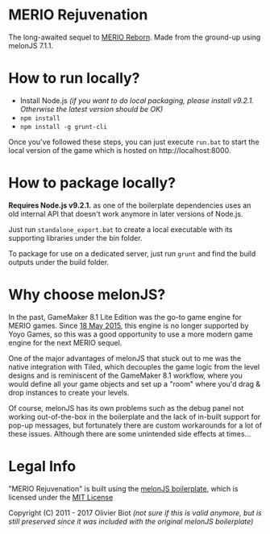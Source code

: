 # MERIO Rejuvenation

The long-awaited sequel to [MERIO Reborn](https://github.com/daniel-tran/merio-reborn). Made from the ground-up using melonJS 7.1.1.

# How to run locally?

- Install Node.js *(if you want to do local packaging, please install v9.2.1. Otherwise the latest version should be OK)*
- `npm install`
- `npm install -g grunt-cli`

Once you've followed these steps, you can just execute `run.bat` to start the local version of the game which is hosted on http://localhost:8000.

# How to package locally?

**Requires Node.js v9.2.1.** as one of the boilerplate dependencies uses an old internal API that doesn't work anymore in later versions of Node.js.

Just run `standalone_export.bat` to create a local executable with its supporting libraries under the bin folder.

To package for use on a dedicated server, just run `grunt` and find the build outputs under the build folder.

# Why choose melonJS?
In the past, GameMaker 8.1 Lite Edition was the go-to game engine for MERIO games. Since [18 May 2015](https://www.yoyogames.com/blog/358/farewell-gamemaker-8-1), this engine is no longer supported by Yoyo Games, so this was a good opportunity to use a more modern game engine for the next MERIO sequel.

One of the major advantages of melonJS that stuck out to me was the native integration with Tiled, which decouples the game logic from the level designs and is reminiscent of the GameMaker 8.1 workflow, where you would define all your game objects and set up a "room" where you'd drag & drop instances to create your levels.

Of course, melonJS has its own problems such as the debug panel not working out-of-the-box in the boilerplate and the lack of in-built support for pop-up messages, but fortunately there are custom workarounds for a lot of these issues. Although there are some unintended side effects at times...

# Legal Info

"MERIO Rejuvenation" is built using the [melonJS boilerplate](https://github.com/melonjs/boilerplate), which is licensed under the [MIT License](http://www.opensource.org/licenses/mit-license.php)

Copyright (C) 2011 - 2017 Olivier Biot *(not sure if this is valid anymore, but is still preserved since it was included with the original melonJS boilerplate)*
